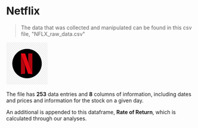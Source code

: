 # Netflix  
>The data that was collected and manipulated can be found in this csv file, "NFLX_raw_data.csv"

![Netflix Logo](https://github.com/rogersnd/Netflix/blob/main/Images/netflix_logo.png)  

The file has **253** data entries and **8** columns of information, including dates and prices and information for the stock on a given day.  

An additional is appended to this dataframe, **Rate of Return**, which is calculated through our analyses.  
